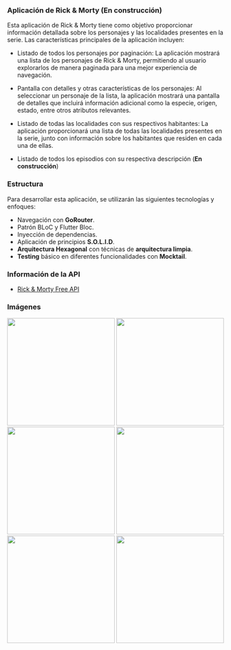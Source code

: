 ### Aplicación de Rick & Morty (En construcción)

Esta aplicación de Rick & Morty tiene como objetivo proporcionar información detallada sobre los personajes y las localidades presentes en la serie. Las características principales de la aplicación incluyen:

  * Listado de todos los personajes por paginación: La aplicación mostrará una lista de los personajes de Rick & Morty, permitiendo al usuario explorarlos de manera paginada para una mejor experiencia de navegación.

  * Pantalla con detalles y otras características de los personajes: Al seleccionar un personaje de la lista, la aplicación mostrará una pantalla de detalles que incluirá información adicional como la especie, origen, estado, entre otros atributos relevantes.

  * Listado de todas las localidades con sus respectivos habitantes: La aplicación proporcionará una lista de todas las localidades presentes en la serie, junto con información sobre los habitantes que residen en cada una de ellas.

 * Listado de todos los episodios con su respectiva descripción (**En construcción**) 

### Estructura 

Para desarrollar esta aplicación, se utilizarán las siguientes tecnologías y enfoques:

  * Navegación con **GoRouter**.
  * Patrón BLoC y Flutter Bloc.
  * Inyección de dependencias.
  * Aplicación de principios **S.O.L.I.D**.
  * **Arquitectura Hexagonal** con técnicas de **arquitectura limpia**.
  * **Testing** básico en diferentes funcionalidades con **Mocktail**.

### Información de la API

 * [Rick & Morty Free API](https://rickandmortyapi.com/)

### Imágenes

<img src="https://github.com/gasparsuarez/rickandmorty_app/assets/22453545/aeae695e-4ff3-47c2-a48e-6d5f733eb9b4" width="250">
<img src="https://github.com/gasparsuarez/rickandmorty_app/assets/22453545/bb64f2b5-fb3a-45a1-9ef8-340e8b81af01" width="250">
<img src="https://github.com/gasparsuarez/rickandmorty_app/assets/22453545/5e3922fa-8750-4108-a319-4103540d6114" width="250">
<img src="https://github.com/gasparsuarez/rickandmorty_app/assets/22453545/7c672da6-d2d7-4f8a-b46c-bd6a1a79afa4" width="250">
<img src="https://github.com/gasparsuarez/rickandmorty_app/assets/22453545/5263fe1d-4102-4026-81b5-11f6a7d688d5" width="250">
<img src="https://github.com/gasparsuarez/rickandmorty_app/assets/22453545/55f83e2e-a472-43ce-8cf2-c43197f80b6f" width="250">

